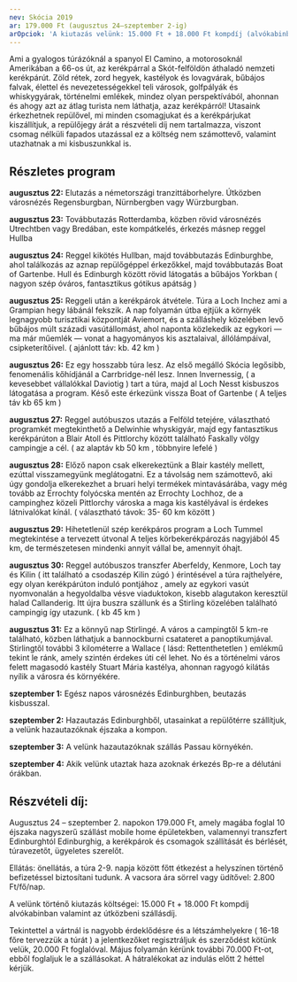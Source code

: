 ```yaml
---
nev: Skócia 2019
ar: 179.000 Ft (augusztus 24–szeptember 2-ig)
arOpciok: 'A kiutazás velünk: 15.000 Ft + 18.000 Ft kompdíj (alvókabinban) + útközbeni szállásdíj. <br> Vacsora ára sörrel vagy üdítővel: 2.800 Ft/fő/nap. '
---
```

Ami a gyalogos túrázóknál a spanyol El Camino, a motorosoknál Amerikában a 66-os út,
az kerékpárral a Skót-felföldön áthaladó nemzeti kerékpárút. Zöld rétek, zord hegyek,
kastélyok és lovagvárak, bűbájos falvak, élettel és nevezetességekkel teli városok,
golfpályák és whiskygyárak, történelmi emlékek, mindez olyan perspektívából, ahonnan
és ahogy azt az átlag turista nem láthatja, azaz kerékpárról!
Utasaink érkezhetnek repülővel, mi minden csomagjukat és a kerékpárjukat kiszállítjuk,
a repülőjegy árát a részvételi díj nem tartalmazza, viszont csomag nélküli fapados utazással
ez a költség nem számottevő, valamint utazhatnak a mi kisbuszunkkal is.


## Részletes program

**augusztus 22:** Elutazás a németországi tranzittáborhelyre. Útközben városnézés Regensburgban,
Nürnbergben vagy Würzburgban.

**augusztus 23:** Továbbutazás Rotterdamba, közben rövid városnézés Utrechtben vagy Bredában, este
kompátkelés, érkezés másnep reggel Hullba

**augusztus 24:** Reggel kikötés Hullban, majd továbbutazás Edinburghbe, ahol találkozás az aznap
repülőgéppel érkezőkkel, majd továbbutazás Boat of Gartenbe. Hull és Edinburgh között rövid
látogatás a bűbájos Yorkban ( nagyon szép óváros, fantasztikus gótikus apátság )

**augusztus 25:** Reggeli után a kerékpárok átvétele. Túra a Loch Inchez ami a Grampian hegy lábánál
fekszik. A nap folyamán útba ejtjük a környék legnagyobb turisztikai központját Aviemort, és a
szálláshely közelében levő bűbájos múlt századi vasútállomást, ahol naponta közlekedik az egykori —
ma már műemlék — vonat a hagyományos kis asztalaival, állólámpáival, csipketerítőivel. ( ajánlott táv:
kb. 42 km )

**augusztus 26:** Ez egy hosszabb túra lesz. Az első megálló Skócia legősibb, fenomenális kőhídjánál a
Carrbridge-nél lesz. Innen Invernessig, ( a kevesebbet vállalókkal Daviotig ) tart a túra, majd al Loch
Nesst kisbuszos látogatása a program. Késő este érkezünk vissza Boat of Gartenbe ( A teljes táv kb 65
km )

**augusztus 27:** Reggel autóbuszos utazás a Felföld tetejére, választható programkét megtekinthető a
Delwinhie whyskigyár, majd egy fantasztikus kerékpárúton a Blair Atoll és Pittlorchy között található
Faskally völgy campingje a cél. ( az alaptáv kb 50 km , többnyire lefelé )

**augusztus 28:** Előző napon csak elkerekeztünk a Blair kastély mellett, ezúttal visszamegyünk
meglátogatni. Ez a távolság nem számottevő, aki úgy gondolja elkerekezhet a bruari helyi termékek
mintavásárába, vagy még tovább az Errochty folyócska mentén az Errochty Lochhoz, de a campinghez
közeli Pittlorchy városka a maga kis kastélyával is érdekes látnivalókat kínál. ( választható távok: 35-
60 km között )

**augusztus 29:** Hihetetlenül szép kerékpáros program a Loch Tummel megtekintése a tervezett
útvonal A teljes körbekerékpározás nagyjából 45 km, de természetesen mindenki annyit vállal be,
amennyit óhajt.

**augusztus 30:** Reggel autóbuszos transzfer Aberfeldy, Kenmore, Loch tay és Kilin ( itt található a
csodaszép Kilin zúgó ) érintésével a túra rajthelyére, egy olyan kerékpárúton induló pontjához ,
amely az egykori vasút nyomvonalán a hegyoldalba vésve viaduktokon, kisebb alagutakon keresztül
halad Callanderig. Itt újra buszra szállunk és a Stirling közelében található campingig így utazunk. ( kb
45 km )

**augusztus 31:** Ez a könnyű nap Stirlingé. A város a campingtől 5 km-re található, közben láthatjuk a
bannockburni csatateret a panoptikumjával. Stirlingtől további 3 kilométerre a Wallace ( lásd:
Rettenthetetlen ) emlékmű tekint le ránk, amely szintén érdekes úti cél lehet. No és a történelmi
város felett magasodó kastély Stuart Mária kastélya, ahonnan ragyogó kilátás nyílik a városra és
környékére.

**szeptember 1:** Egész napos városnézés Edinburghben, beutazás kisbusszal.

**szeptember 2:** Hazautazás Edinburghből, utasainkat a repülőtérre szállítjuk, a velünk hazautazóknak
éjszaka a kompon.

**szeptember 3:** A velünk hazautazóknak szállás Passau környékén.

**szeptember 4:** Akik velünk utaztak haza azoknak érkezés Bp-re a délutáni órákban.


## Részvételi díj:

Augusztus 24 – szeptember 2. napokon 179.000 Ft, amely magába foglal 10 éjszaka
nagyszerű szállást mobile home épületekben, valamennyi transzfert Edinburghtól Edinburghig,
a kerékpárok és csomagok szállítását és bérlését, túravezetőt, ügyeletes szerelőt.

Ellátás: önellátás, a túra 2-9. napja között főtt étkezést a helyszínen történő befizetéssel biztosítani
tudunk. A vacsora ára sörrel vagy üdítővel: 2.800 Ft/fő/nap.

A velünk történő kiutazás költségei: 15.000 Ft + 18.000 Ft kompdíj alvókabinban valamint az
útközbeni szállásdíj.

Tekintettel a vártnál is nagyobb érdeklődésre és a létszámhelyekre ( 16-18 főre tervezzük a túrát ) a
jelentkezőket regisztráljuk és szerződést kötünk velük, 20.000 Ft foglalóval. Május folyamán
kérünk további 70.000 Ft-ot, ebből foglaljuk le a szállásokat. A hátralékokat az indulás előtt 2 héttel
kérjük.

